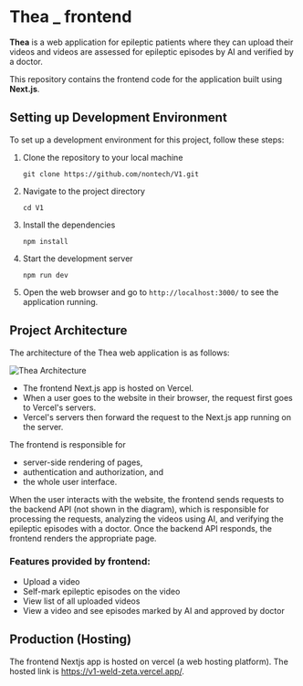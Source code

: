 # Thea _ frontend

**Thea** is a web application for epileptic patients where they can upload their videos and videos are assessed for epileptic episodes by AI and verified by a doctor. 

This repository contains the frontend code for the application built using __Next.js__.

## Setting up Development Environment

To set up a development environment for this project, follow these steps:

1. Clone the repository to your local machine
    ```
    git clone https://github.com/nontech/V1.git
    ```
2. Navigate to the project directory
    ```
    cd V1
    ```

3. Install the dependencies
    ```
    npm install
    ```
    
4. Start the development server
    ```
    npm run dev
    ```
    
5. Open the web browser and go to `http://localhost:3000/` to see the application running.


## Project Architecture

The architecture of the Thea web application is as follows:

![Thea Architecture](https://user-images.githubusercontent.com/14184188/235128125-199d74f3-9fb4-4ceb-b631-a0b6c6113872.png)

- The frontend Next.js app is hosted on Vercel. 
- When a user goes to the website in their browser, the request first goes to Vercel's servers. 
- Vercel's servers then forward the request to the Next.js app running on the server.

The frontend is responsible for 
- server-side rendering of pages, 
- authentication and authorization, and 
- the whole user interface. 

When the user interacts with the website, the frontend sends requests to the backend API (not shown in the diagram), which is responsible for processing the requests, analyzing the videos using AI, and verifying the epileptic episodes with a doctor. Once the backend API responds, the frontend renders the appropriate page.

### Features provided by frontend:

- Upload a video
- Self-mark epileptic episodes on the video
- View list of all uploaded videos
- View a video and see episodes marked by AI and approved by doctor

## Production (Hosting)

The frontend Nextjs app is hosted on vercel (a web hosting platform). 
The hosted link is https://v1-weld-zeta.vercel.app/.
